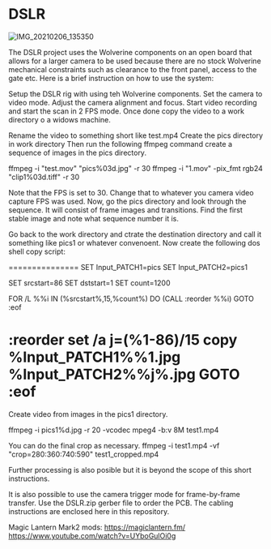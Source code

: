 # DSLR
![IMG_20210206_135350](https://github.com/vintagefilmography/DSLR/assets/48537944/d77c0cce-ee94-4777-b73d-b10dab3c169b)  


The DSLR project uses the Wolverine components on an open board that allows for a larger camera to be used because there are no stock Wolverine mechanical constraints such as clearance to the front panel,  access to the gate etc.
Here is a brief instruction on how to use the system:

Setup the DSLR rig with using teh Wolverine components.
Set the camera to video mode. Adjust the camera alignment and focus.
Start video recording and start the scan in 2 FPS mode.
Once done copy the video to a work directory o a widows machine.

Rename the video to something short like test.mp4
Create the pics directory in work directory
Then run the following ffmpeg command  create a sequence of images in the pics directory.

ffmpeg -i "test.mov" "pics\%03d.jpg" -r 30
ffmpeg -i "1.mov" -pix_fmt rgb24 "clip1\%03d.tiff" -r 30

Note that the FPS is set to 30. Change that to whatever you camera video capture FPS was used.
Now, go the pics directory and look through the sequence. It will consist of frame images and transitions.
Find the first stable image and note what sequence number it is.

Go back to the work directory and ctrate the destination directory and call it something like pics1 or whatever convenoent.
Now create the following dos shell copy script:

===============
SET Input_PATCH1=pics
SET Input_PATCH2=pics1

SET srcstart=86
SET dststart=1
SET count=1200


FOR /L %%i IN (%srcstart%,15,%count%)  DO (CALL :reorder %%i)
GOTO :eof

:reorder
set /a j=(%1-86)/15
copy  %Input_PATCH1%\%1.jpg %Input_PATCH2%\%j%.jpg 
GOTO :eof
===============
Create video from images in the pics1 directory.

ffmpeg -i pics1\%d.jpg -r 20 -vcodec mpeg4 -b:v 8M test1.mp4

You can do the final crop as necessary.
ffmpeg -i test1.mp4 -vf "crop=280:360:740:590" test1_cropped.mp4
 
Further processing is also posible but it is beyond the scope of this short instructions.

It is also possible to use the camera trigger mode for frame-by-frame transfer.
Use the DSLR.zip gerber file to order the  PCB. The cabling instructions are enclosed here in this repository.

Magic Lantern Mark2 mods:
https://magiclantern.fm/  
https://www.youtube.com/watch?v=UYboGulOi0g



